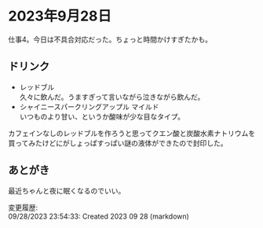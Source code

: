 # 2023年9月28日

仕事4。今日は不具合対応だった。ちょっと時間かけすぎたかも。

## ドリンク

- レッドブル  
久々に飲んだ。うますぎって言いながら泣きながら飲んだ。
- シャイニースパークリングアップル マイルド  
いつものより甘い、というか酸味が少な目なタイプ。

カフェインなしのレッドブルを作ろうと思ってクエン酸と炭酸水素ナトリウムを買ってみたけどにがしょっぱすっぱい謎の液体ができたので封印した。

## あとがき

最近ちゃんと夜に眠くなるのでいい。

変更履歴:  
09/28/2023 23:54:33: Created 2023 09 28 (markdown)  
